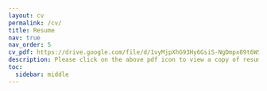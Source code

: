 ```yaml
---
layout: cv
permalink: /cv/
title: Resume
nav: true
nav_order: 5
cv_pdf: https://drive.google.com/file/d/1vyMjpXhG93Hy6GsiS-NgDmpx89t6WSEh/view?usp=sharing # you can also use external links here
description: Please click on the above pdf icon to view a copy of resume in latex pdf
toc:
  sidebar: middle
---
```

